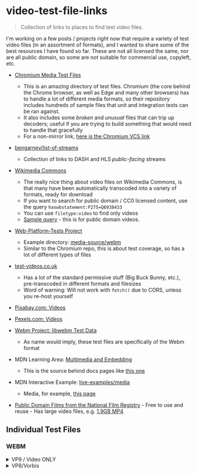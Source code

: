 # video-test-file-links
> Collection of links to places to find test video files.

I'm working on a few posts / projects right now that require a variety of test video files (in an assortment of formats), and I wanted to share some of the best resources I have found so far. These are not all licensed the same, nor are all public domain, so some are not suitable for commercial use, copyleft, etc.

- [Chromium Media Test Files](https://github.com/chromium/chromium/tree/master/media/test/data)
	- This is an amazing directory of test files. Chromium (the core behind the Chrome browser, as well as Edge and many other browsers) has to handle a lot of different media formats, so their repository includes hundreds of sample files that unit and integration tests can be ran against.
	- It also includes some *broken* and *unusual* files that can trip up decoders; useful if you are trying to build something that would need to handle that gracefully
	- For a non-mirror link, [here is the Chromium VCS link](https://chromium.googlesource.com/chromium/src/media/+/refs/heads/master/test/data/)
- [bengarney/list-of-streams](https://github.com/bengarney/list-of-streams)
	- Collection of links to DASH and HLS *public-facing* streams
- [Wikimedia Commons](https://commons.wikimedia.org/)
	- The really nice thing about video files on Wikimedia Commons, is that many have been automatically transcoded into a variety of formats, ready for download
	- If you want to search for public domain / CC0 licensed content, use the query `haswbstatement:P275=Q6938433`
	- You can use `filetype:video` to find only videos
	- [Sample query](https://commons.wikimedia.org/w/index.php?search=filetype%3Avideo+haswbstatement%3AP275%3DQ6938433&title=Special:Search&profile=advanced) - this is for public domain videos.
- [Web-Platform-Tests Project](https://github.com/web-platform-tests/wpt)
	- Example directory: [media-source/webm](https://github.com/web-platform-tests/wpt/tree/master/media-source/webm)
	- Similar to the Chromium repo, this is about test coverage, so has a lot of different types of files
- [test-videos.co.uk](https://test-videos.co.uk/)
	- Has a lot of the standard permissive stuff (Big Buck Bunny, etc.), pre-transcoded in different formats and filesizes
	- Word of warning: Will not work with `fetch()` due to CORS, unless you re-host yourself
- [Pixabay.com: Videos](https://pixabay.com/videos/)
- [Pexels.com: Videos](https://www.pexels.com/videos/)
- [Webm Project: libwebm Test Data](https://github.com/webmproject/libwebm/tree/master/testing/testdata)
	- As name would imply, these test files are specifically of the Webm format
- MDN Learning Area: [Multimedia and Embedding](https://github.com/mdn/learning-area/tree/master/html/multimedia-and-embedding/video-and-audio-content)
	- This is the source behind docs pages like [this one](https://developer.mozilla.org/en-US/docs/Learn/JavaScript/Client-side_web_APIs/Video_and_audio_APIs)
- MDN Interactive Example: [live-examples/media](https://github.com/mdn/interactive-examples/tree/master/live-examples/media)
	- Media, for example, [this page](https://developer.mozilla.org/en-US/docs/Web/HTML/Element/video)

- [Public Domain Films from the National Film Registry](https://www.loc.gov/free-to-use/public-domain-films-from-the-national-film-registry/)
        - Free to use and reuse
        - Has large video files, e.g. [1.9GB MP4](https://www.loc.gov/item/2023600635/) 

## Individual Test Files
### WEBM
<details>
	<summary>VP9 / Video ONLY</summary>

- https://raw.githubusercontent.com/web-platform-tests/wpt/master/media-source/webm/test-vp9.webm
- https://upload.wikimedia.org/wikipedia/commons/transcoded/6/60/Wikipedia_logo_puzzle_globe_spins_horizontally_and_vertically%2C_revealing_the_contents_of_all_of_its_puzzle_pieces_%284K_resolution%29_%28VP9%29.webm/Wikipedia_logo_puzzle_globe_spins_horizontally_and_vertically%2C_revealing_the_contents_of_all_of_its_puzzle_pieces_%284K_resolution%29_%28VP9%29.webm.120p.vp9.webm
</details>

<details>
	<summary>VP8/Vorbis</summary>

- https://mdn.github.io/learning-area/html/multimedia-and-embedding/video-and-audio-content/rabbit320.webm
- https://upload.wikimedia.org/wikipedia/commons/transcoded/8/87/Schlossbergbahn.webm/Schlossbergbahn.webm.160p.webm
- https://upload.wikimedia.org/wikipedia/commons/transcoded/2/22/Volcano_Lava_Sample.webm/Volcano_Lava_Sample.webm.160p.webm
- https://interactive-examples.mdn.mozilla.net/media/cc0-videos/flower.webm
- https://www.w3schools.com/tags/mov_bbb.webm
- http://dl5.webmfiles.org/big-buck-bunny_trailer.webm
- https://storage.googleapis.com/web-dev-assets/video-and-source-tags/chrome.webm
- https://upload.wikimedia.org/wikipedia/commons/transcoded/f/f5/STB_Stuttgart_F%C3%B6hrich_U6_Line_Entering_Station_VIDEO.webm/STB_Stuttgart_F%C3%B6hrich_U6_Line_Entering_Station_VIDEO.webm.160p.webm
</details>
